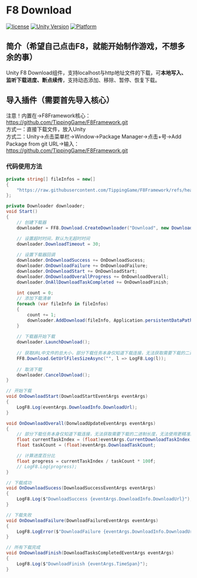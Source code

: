 # F8 Download

[![license](http://img.shields.io/badge/license-MIT-green.svg)](https://opensource.org/licenses/MIT) 
[![Unity Version](https://img.shields.io/badge/unity-2021.3.15f1-blue)](https://unity.com) 
[![Platform](https://img.shields.io/badge/platform-Win%20%7C%20Android%20%7C%20iOS%20%7C%20Mac%20%7C%20Linux%20%7C%20WebGL-orange)]() 

## 简介（希望自己点击F8，就能开始制作游戏，不想多余的事）
Unity F8 Download组件，支持localhost与http地址文件的下载，可**本地写入、监听下载进度、断点续传**，支持动态添加、移除、暂停、恢复下载。

## 导入插件（需要首先导入核心）
注意！内置在->F8Framework核心：https://github.com/TippingGame/F8Framework.git  
方式一：直接下载文件，放入Unity  
方式二：Unity->点击菜单栏->Window->Package Manager->点击+号->Add Package from git URL->输入：https://github.com/TippingGame/F8Framework.git  

### 代码使用方法
```C#
private string[] fileInfos = new[]
{
    "https://raw.githubusercontent.com/TippingGame/F8Framework/refs/heads/main/Tests/Logo.png"
};

private Downloader downloader;
void Start()
{
    // 创建下载器
    downloader = FF8.Download.CreateDownloader("Download", new Downloader());

    // 设置超时时间，默认为无超时时间
    downloader.DownloadTimeout = 30;
    
    // 设置下载器回调
    downloader.OnDownloadSuccess += OnDownloadSucess;
    downloader.OnDownloadFailure += OnDownloadFailure;
    downloader.OnDownloadStart += OnDownloadStart;
    downloader.OnDownloadOverallProgress += OnDownloadOverall;
    downloader.OnAllDownloadTaskCompleted += OnDownloadFinish;
    
    int count = 0;
    // 添加下载清单
    foreach (var fileInfo in fileInfos)
    {
        count += 1;
        downloader.AddDownload(fileInfo, Application.persistentDataPath + "F8Download/download" + count + ".png");
    }
    
    // 下载器开始下载
    downloader.LaunchDownload();
    
    // 获取URL中文件的总大小，部分下载任务本身仅知道下载连接，无法获取需要下载的二进制长度
    FF8.Download.GetUrlFilesSizeAsync("", l => LogF8.Log(l));
    
    // 取消下载
    downloader.CancelDownload();
}

// 开始下载
void OnDownloadStart(DownloadStartEventArgs eventArgs)
{
    LogF8.Log(eventArgs.DownloadInfo.DownloadUrl);
}

void OnDownloadOverall(DonwloadUpdateEventArgs eventArgs)
{
    // 部分下载任务本身仅知道下载连接，无法获取需要下载的二进制长度，无法使用更精准的进度。
    float currentTaskIndex = (float)eventArgs.CurrentDownloadTaskIndex;
    float taskCount = (float)eventArgs.DownloadTaskCount;

    // 计算进度百分比
    float progress = currentTaskIndex / taskCount * 100f;
    // LogF8.Log(progress);
}

// 下载成功
void OnDownloadSucess(DownloadSuccessEventArgs eventArgs)
{
    LogF8.Log($"DownloadSuccess {eventArgs.DownloadInfo.DownloadUrl}");
}

// 下载失败
void OnDownloadFailure(DownloadFailureEventArgs eventArgs)
{
    LogF8.LogError($"DownloadFailure {eventArgs.DownloadInfo.DownloadUrl}\n{eventArgs.ErrorMessage}");
}

// 所有下载完成
void OnDownloadFinish(DownloadTasksCompletedEventArgs eventArgs)
{
    LogF8.Log($"DownloadFinish {eventArgs.TimeSpan}");
}
```


